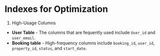 # Indexes for Optimization

1. High-Usage Columns

- **User Table** - The columns that are fequently used include ```User_id``` and ```user_email```.
- **Booking table** - High-frequency columns include ```booking_id```, ```user_id```, ```property_id```, ```status```, and ```start_date```.
